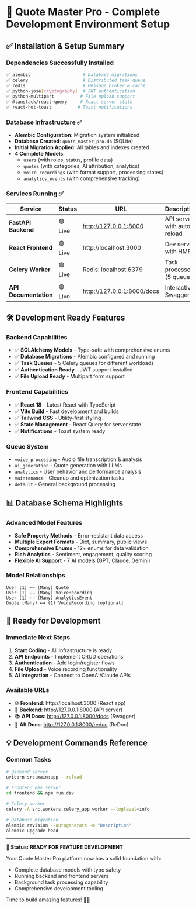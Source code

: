 # 🎉 Quote Master Pro - Complete Development Environment Setup

## ✅ Installation & Setup Summary

### Dependencies Successfully Installed
```bash
✅ alembic                    # Database migrations
✅ celery                     # Distributed task queue  
✅ redis                      # Message broker & cache
✅ python-jose[cryptography]  # JWT authentication
✅ python-multipart          # File upload support
✅ @tanstack/react-query     # React server state
✅ react-hot-toast          # Toast notifications
```

### Database Infrastructure ✅
- **Alembic Configuration**: Migration system initialized
- **Database Created**: `quote_master_pro.db` (SQLite)
- **Initial Migration Applied**: All tables and indexes created
- **4 Complete Models**:
  - `users` (with roles, status, profile data)
  - `quotes` (with categories, AI attribution, analytics)
  - `voice_recordings` (with format support, processing states)
  - `analytics_events` (with comprehensive tracking)

### Services Running ✅

| Service | Status | URL | Description |
|---------|--------|-----|-------------|
| **FastAPI Backend** | 🟢 Live | http://127.0.0.1:8000 | API server with auto-reload |
| **React Frontend** | 🟢 Live | http://localhost:3000 | Dev server with HMR |
| **Celery Worker** | 🟢 Live | Redis: localhost:6379 | Task processor (5 queues) |
| **API Documentation** | 🟢 Live | http://127.0.0.1:8000/docs | Interactive Swagger UI |

## 🛠️ Development Ready Features

### Backend Capabilities
- ✅ **SQLAlchemy Models** - Type-safe with comprehensive enums
- ✅ **Database Migrations** - Alembic configured and running
- ✅ **Task Queues** - 5 Celery queues for different workloads
- ✅ **Authentication Ready** - JWT support installed
- ✅ **File Upload Ready** - Multipart form support

### Frontend Capabilities  
- ✅ **React 18** - Latest React with TypeScript
- ✅ **Vite Build** - Fast development and builds
- ✅ **Tailwind CSS** - Utility-first styling
- ✅ **State Management** - React Query for server state
- ✅ **Notifications** - Toast system ready

### Queue System
- `voice_processing` - Audio file transcription & analysis
- `ai_generation` - Quote generation with LLMs
- `analytics` - User behavior and performance analysis
- `maintenance` - Cleanup and optimization tasks
- `default` - General background processing

## 📊 Database Schema Highlights

### Advanced Model Features
- **Safe Property Methods** - Error-resistant data access
- **Multiple Export Formats** - Dict, summary, public views
- **Comprehensive Enums** - 12+ enums for data validation
- **Rich Analytics** - Sentiment, engagement, quality scoring
- **Flexible AI Support** - 7 AI models (GPT, Claude, Gemini)

### Model Relationships
```
User (1) ←→ (Many) Quote
User (1) ←→ (Many) VoiceRecording  
User (1) ←→ (Many) AnalyticsEvent
Quote (Many) ←→ (1) VoiceRecording [optional]
```

## 🚀 Ready for Development

### Immediate Next Steps
1. **Start Coding** - All infrastructure is ready
2. **API Endpoints** - Implement CRUD operations
3. **Authentication** - Add login/register flows
4. **File Upload** - Voice recording functionality
5. **AI Integration** - Connect to OpenAI/Claude APIs

### Available URLs
- 🌐 **Frontend**: http://localhost:3000 (React app)
- 🔧 **Backend**: http://127.0.0.1:8000 (API server)  
- 📚 **API Docs**: http://127.0.0.1:8000/docs (Swagger)
- 📖 **Alt Docs**: http://127.0.0.1:8000/redoc (ReDoc)

## 💡 Development Commands Reference

### Common Tasks
```bash
# Backend server
uvicorn src.main:app --reload

# Frontend dev server  
cd frontend && npm run dev

# Celery worker
celery -A src.workers.celery_app worker --loglevel=info

# Database migration
alembic revision --autogenerate -m "Description"
alembic upgrade head
```

---

**🎯 Status: READY FOR FEATURE DEVELOPMENT**

Your Quote Master Pro platform now has a solid foundation with:
- Complete database models with type safety
- Running backend and frontend servers  
- Background task processing capability
- Comprehensive development tooling

Time to build amazing features! 🚀✨
